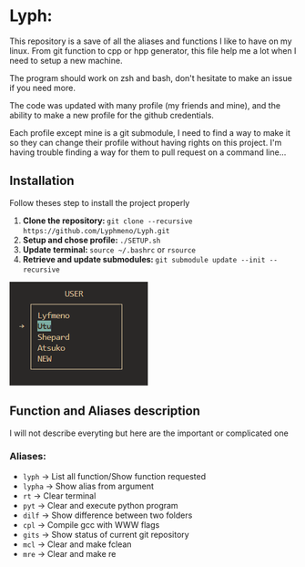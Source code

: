 <!DOCTYPE html>
<html>
<body>
  <h1>Lyph:</a></h1>
    <p>This repository is a save of all the aliases and functions I like to have on my linux. From git function to cpp or hpp generator, this file help me a lot when I need to setup a new machine.</p>
    <p>The program should work on zsh and bash, don't hesitate to make an issue if you need more.</p>
    <p>The code was updated with many profile (my friends and mine), and the ability to make a new profile for the github credentials.</p>
    <p>Each profile except mine is a git submodule, I need to find a way to make it so they can change their profile without having rights on this project. I'm having trouble finding a way for them to pull request on a command line...</p>
  <h2>Installation</h2>
  <p>Follow theses step to install the project properly</p>
  <ol>
    <li>
      <strong>Clone the repository: </strong>
        <code>git clone --recursive https://github.com/Lyphmeno/Lyph.git </code>
    </li>
    <li>
      <strong>Setup and chose profile: </strong>
        <code>./SETUP.sh</code>
    </li>
    <li>
      <strong>Update terminal: </strong>
        <code>source ~/.bashrc</code> or <code>rsource</code>
    </li>
    <li>
      <strong>Retrieve and update submodules: </strong>
        <code>git submodule update --init --recursive</code>
    </li>
  </ol>
  <img src=".readmefiles/setupsh.gif" alt="Setup.sh">
  <h2>Function and Aliases description</h2>
  <p>I will not describe everyting but here are the important or complicated one</p>
    <h3>Aliases:</h3>
        <ul>
            <li><code>lyph</code> -> List all function/Show function requested</li>
            <li><code>lypha</code> -> Show alias from argument</li>
            <li><code>rt</code> -> Clear terminal</li>
            <li><code>pyt</code> -> Clear and execute python program</li>
            <li><code>dilf</code> -> Show difference between two folders</li>
            <li><code>cpl</code> -> Compile gcc with WWW flags</li>
            <li><code>gits</code> -> Show status of current git repository</li>
            <li><code>mcl</code> -> Clear and make fclean</li>
            <li><code>mre</code> -> Clear and make re</li>
        </ul>

</body>
</html>

